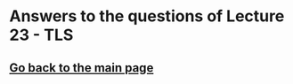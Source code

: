 # Answers to the questions of Lecture 23 - TLS

## [Go back to the main page](../Possible_Questions.md)